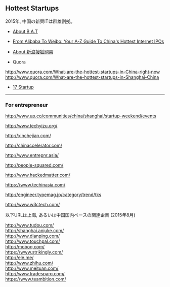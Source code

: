 ## Hottest Startups

2015年, 中国の新興ITは群雄割拠。

- [About B.A.T](http://kraneshares.com/b-a-t-baidu-alibaba-tencent/)

- [From Alibaba To Weibo: Your A-Z Guide To China's Hottest Internet IPOs](http://www.forbes.com/sites/briansolomon/2014/03/19/from-alibaba-to-weibo-your-a-z-guide-to-chinas-hottest-internet-ipos/)

- [About 新浪搜狐网易](http://zhidao.baidu.com/link?url=Ogj_AWz9CPoDmiqj9JdRYYwPeOnTQh6pSLKUKeI4V7wVv3sv0fbOFHASyTiIl6G7A-VOCj5IhRsX4tRuBxxCHHAyFsL_W-WSS96p3jPfLuW)

- Quora

http://www.quora.com/What-are-the-hottest-startups-in-China-right-now <BR>
http://www.quora.com/What-are-the-hottest-startups-in-Shanghai-China <BR>

- [17 Startup](http://17startup.com/)


-----
### For entrepreneur

http://www.up.co/communities/china/shanghai/startup-weekend/events

http://www.techyizu.org/

http://xinchejian.com/

http://chinaccelerator.com/

http://www.entrepnr.asia/

http://people-squared.com/

http://www.hackedmatter.com/

https://www.techinasia.com/

http://engineer.typemag.jp/category/trend/tks

http://www.w3ctech.com/


以下URLは上海, あるいは中国国内ベースの関連企業 (2015年8月)

http://www.tudou.com/ <BR>
http://shanghai.anjuke.com/ <BR>
http://www.dianping.com/ <BR>
http://www.touchpal.com/ <BR>
http://moboq.com/ <BR>
https://www.strikingly.com/ <BR>
http://ele.me/ <BR>
http://www.zhihu.com/ <BR>
http://www.meituan.com/ <BR>
http://www.tradesparq.com/ <BR>
https://www.teambition.com/ <BR>

